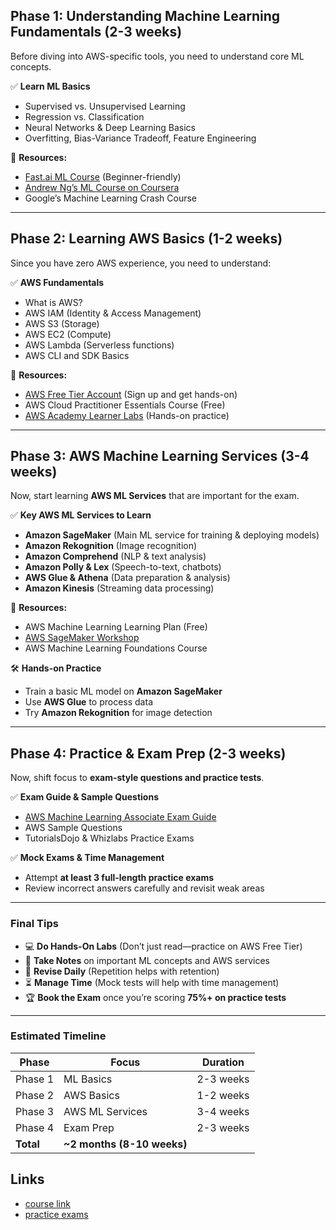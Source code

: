 ## **Phase 1: Understanding Machine Learning Fundamentals (2-3 weeks)**

Before diving into AWS-specific tools, you need to understand core ML concepts.

✅ **Learn ML Basics**

- Supervised vs. Unsupervised Learning
- Regression vs. Classification
- Neural Networks & Deep Learning Basics
- Overfitting, Bias-Variance Tradeoff, Feature Engineering

📖 **Resources:**

- [Fast.ai ML Course](https://course.fast.ai/) (Beginner-friendly)
- [Andrew Ng’s ML Course on Coursera](https://www.coursera.org/learn/machine-learning)
- Google’s Machine Learning Crash Course

---

## **Phase 2: Learning AWS Basics (1-2 weeks)**

Since you have zero AWS experience, you need to understand:

✅ **AWS Fundamentals**

- What is AWS?
- AWS IAM (Identity & Access Management)
- AWS S3 (Storage)
- AWS EC2 (Compute)
- AWS Lambda (Serverless functions)
- AWS CLI and SDK Basics

📖 **Resources:**

- [AWS Free Tier Account](https://aws.amazon.com/free/) (Sign up and get hands-on)
- AWS Cloud Practitioner Essentials Course (Free)
- [AWS Academy Learner Labs](https://www.aws.training/) (Hands-on practice)

---

## **Phase 3: AWS Machine Learning Services (3-4 weeks)**

Now, start learning **AWS ML Services** that are important for the exam.

✅ **Key AWS ML Services to Learn**

- **Amazon SageMaker** (Main ML service for training & deploying models)
- **Amazon Rekognition** (Image recognition)
- **Amazon Comprehend** (NLP & text analysis)
- **Amazon Polly & Lex** (Speech-to-text, chatbots)
- **AWS Glue & Athena** (Data preparation & analysis)
- **Amazon Kinesis** (Streaming data processing)

📖 **Resources:**

- AWS Machine Learning Learning Plan (Free)
- [AWS SageMaker Workshop](https://sagemaker-workshop.com/)
- AWS Machine Learning Foundations Course

🛠 **Hands-on Practice**

- Train a basic ML model on **Amazon SageMaker**
- Use **AWS Glue** to process data
- Try **Amazon Rekognition** for image detection

---

## **Phase 4: Practice & Exam Prep (2-3 weeks)**

Now, shift focus to **exam-style questions and practice tests**.

✅ **Exam Guide & Sample Questions**

- [AWS Machine Learning Associate Exam Guide](https://aws.amazon.com/certification/)
- AWS Sample Questions
- TutorialsDojo & Whizlabs Practice Exams

✅ **Mock Exams & Time Management**

- Attempt **at least 3 full-length practice exams**
- Review incorrect answers carefully and revisit weak areas

---

### **Final Tips**

- 💻 **Do Hands-On Labs** (Don’t just read—practice on AWS Free Tier)
- 📝 **Take Notes** on important ML concepts and AWS services
- 🔄 **Revise Daily** (Repetition helps with retention)
- ⏳ **Manage Time** (Mock tests will help with time management)
- 🏆 **Book the Exam** once you’re scoring **75%+ on practice tests**

---

### **Estimated Timeline**

|**Phase**|**Focus**|**Duration**|
|---|---|---|
|Phase 1|ML Basics|2-3 weeks|
|Phase 2|AWS Basics|1-2 weeks|
|Phase 3|AWS ML Services|3-4 weeks|
|Phase 4|Exam Prep|2-3 weeks|
|**Total**|**~2 months (8-10 weeks)**||
## Links
- [course link](https://www.udemy.com/course/aws-certified-machine-learning-engineer-associate-mla-c01/)
- [practice exams](https://www.udemy.com/course/practice-exams-aws-certified-machine-learning-engineer-associate/?couponCode=ST3MT200225A)